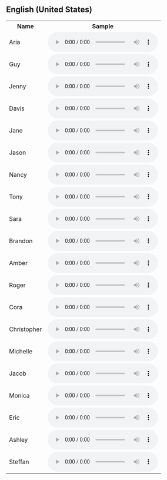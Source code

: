 ## English (United States)

<table>
    <tr>
        <th>Name</th>
        <th>Sample</th>
    </tr>
    <tr>
        <td>Aria</td>
        <td>
            <audio controls>
                <source src="https://lupostorageaccount.blob.core.windows.net/media/speakers/English/English-UnitedStates/English-UnitedStates-Aria.mp3" type="audio/mpeg">
            </audio>
        </td>
    </tr>
    <tr>
        <td>Guy</td>
        <td>
            <audio controls>
                <source src="https://lupostorageaccount.blob.core.windows.net/media/speakers/English/English-UnitedStates/English-UnitedStates-Guy.mp3" type="audio/mpeg">
            </audio>
        </td>
    </tr>
    <tr>
        <td>Jenny</td>
        <td>
        <audio controls>
            <source src="https://lupostorageaccount.blob.core.windows.net/media/speakers/English/English-UnitedStates/English-UnitedStates-Jenny.mp3" type="audio/mpeg">
        </audio>
        </td>
    </tr>
    <tr>
        <td>Davis</td>
        <td>
        <audio controls>
            <source src="https://lupostorageaccount.blob.core.windows.net/media/speakers/English/English-UnitedStates/English-UnitedStates-Davis.mp3" type="audio/mpeg">
        </audio>
        </td>
    </tr>
    <tr>
        <td>Jane</td>
        <td>
        <audio controls>
            <source src="https://lupostorageaccount.blob.core.windows.net/media/speakers/English/English-UnitedStates/English-UnitedStates-Jane.mp3" type="audio/mpeg">
        </audio>
        </td>
    </tr>
    <tr>
        <td>Jason</td>
        <td>
        <audio controls>
            <source src="https://lupostorageaccount.blob.core.windows.net/media/speakers/English/English-UnitedStates/English-UnitedStates-Jason.mp3" type="audio/mpeg">
        </audio>
        </td>
    </tr>
    <tr>
        <td>Nancy</td>
        <td>
        <audio controls>
            <source src="https://lupostorageaccount.blob.core.windows.net/media/speakers/English/English-UnitedStates/English-UnitedStates-Nancy.mp3" type="audio/mpeg">
        </audio>
        </td>
    </tr>
    <tr>
        <td>Tony</td>
        <td>
        <audio controls>
            <source src="https://lupostorageaccount.blob.core.windows.net/media/speakers/English/English-UnitedStates/English-UnitedStates-Tony.mp3" type="audio/mpeg">
        </audio>
        </td>
    </tr>
    <tr>
        <td>Sara</td>
        <td>
        <audio controls>
            <source src="https://lupostorageaccount.blob.core.windows.net/media/speakers/English/English-UnitedStates/English-UnitedStates-Sara.mp3" type="audio/mpeg">
        </audio>
        </td>
    </tr>
    <tr>
        <td>Brandon</td>
        <td>
        <audio controls>
            <source src="https://lupostorageaccount.blob.core.windows.net/media/speakers/English/English-UnitedStates/English-UnitedStates-Brandon.mp3" type="audio/mpeg">
        </audio>
        </td>
    </tr>
    <tr>
        <td>Amber</td>
        <td>
        <audio controls>
            <source src="https://lupostorageaccount.blob.core.windows.net/media/speakers/English/English-UnitedStates/English-UnitedStates-Amber.mp3" type="audio/mpeg">
        </audio>
        </td>
    </tr>
    <tr>
        <td>Roger</td>
        <td>
        <audio controls>
            <source src="https://lupostorageaccount.blob.core.windows.net/media/speakers/English/English-UnitedStates/English-UnitedStates-Roger.mp3" type="audio/mpeg">
        </audio>
        </td>
    </tr>
    <tr>
        <td>Cora</td>
        <td>
        <audio controls>
            <source src="https://lupostorageaccount.blob.core.windows.net/media/speakers/English/English-UnitedStates/English-UnitedStates-Cora.mp3" type="audio/mpeg">
        </audio>
        </td>
    </tr>
    <tr>
        <td>Christopher</td>
        <td>
        <audio controls>
            <source src="https://lupostorageaccount.blob.core.windows.net/media/speakers/English/English-UnitedStates/English-UnitedStates-Christopher.mp3" type="audio/mpeg">
        </audio>
        </td>
    </tr>
    <tr>
        <td>Michelle</td>
        <td>
        <audio controls>
            <source src="https://lupostorageaccount.blob.core.windows.net/media/speakers/English/English-UnitedStates/English-UnitedStates-Michelle.mp3" type="audio/mpeg">
        </audio>
        </td>
    </tr>
    <tr>
        <td>Jacob</td>
        <td>
        <audio controls>
            <source src="https://lupostorageaccount.blob.core.windows.net/media/speakers/English/English-UnitedStates/English-UnitedStates-Jacob.mp3" type="audio/mpeg">
        </audio>
        </td>
    </tr>
    <tr>
        <td>Monica</td>
        <td>
        <audio controls>
            <source src="https://lupostorageaccount.blob.core.windows.net/media/speakers/English/English-UnitedStates/English-UnitedStates-Monica.mp3" type="audio/mpeg">
        </audio>
        </td>
    </tr>
    <tr>
        <td>Eric</td>
        <td>
        <audio controls>
            <source src="https://lupostorageaccount.blob.core.windows.net/media/speakers/English/English-UnitedStates/English-UnitedStates-Eric.mp3" type="audio/mpeg">
        </audio>
        </td>
    </tr>
    <tr>
        <td>Ashley</td>
        <td>
        <audio controls>
            <source src="https://lupostorageaccount.blob.core.windows.net/media/speakers/English/English-UnitedStates/English-UnitedStates-Ashley.mp3" type="audio/mpeg">
        </audio>
        </td>
    </tr>
    <tr>
        <td>Steffan</td>
        <td>
        <audio controls>
            <source src="https://lupostorageaccount.blob.core.windows.net/media/speakers/English/English-UnitedStates/English-UnitedStates-Steffan.mp3" type="audio/mpeg">
        </audio>
        </td>
    </tr>
</table>